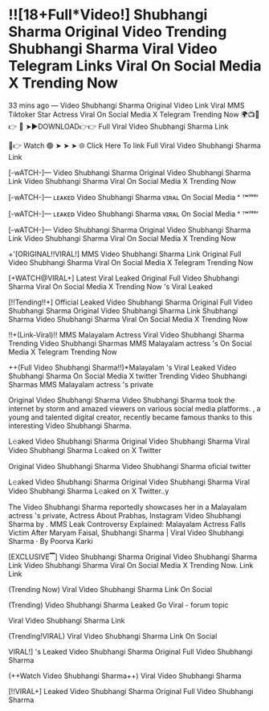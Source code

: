# !![18+Full*Video!] Shubhangi Sharma Original Video Trending Shubhangi Sharma Viral Video Telegram Links Viral On Social Media X Trending Now


33 mins ago — Video Shubhangi Sharma Original Video Link Viral MMS Tiktoker Star Actress Viral On Social Media X Telegram Trending Now
🌍📺📱👉 🔴 ➤►DOWNLOAD👉👉 Full Viral Video Shubhangi Sharma Link

📱👉 Watch 🟢 ➤ ➤ ➤ 🌐 Click Here To link Full Viral Video Shubhangi Sharma Link



[-wATCH-]— Video Shubhangi Sharma Original Video Shubhangi Sharma Link Video Shubhangi Sharma Viral On Social Media X Trending Now

[-wATCH-]— ʟᴇᴀᴋᴇᴅ Video Shubhangi Sharma ᴠɪʀᴀʟ On Social Media ˣ ᵀʷⁱᵗᵗᵉʳ

[-wATCH-]— ʟᴇᴀᴋᴇᴅ Video Shubhangi Sharma ᴠɪʀᴀʟ On Social Media ˣ ᵀʷⁱᵗᵗᵉʳ

[-wATCH-]— Video Shubhangi Sharma Original Video Shubhangi Sharma Link Video Shubhangi Sharma Viral On Social Media X Trending Now

+'[ORIGINAL!!VIRAL!] MMS Video Shubhangi Sharma Link Original Full Video Shubhangi Sharma Viral On Social Media X Telegram Trending Now

[+WATCH@VIRAL+] Latest Viral Leaked Original Full Video Shubhangi Sharma Viral On Social Media X Trending Now 's Viral Leaked

[!!Tending!!+] Official Leaked Video Shubhangi Sharma Original Full Video Shubhangi Sharma Original Video Shubhangi Sharma Link Shubhangi Sharma Video Shubhangi Sharma Viral On Social Media X Trending Now

!!+(Link-Viral)!! MMS Malayalam Actress Viral Video Shubhangi Sharma Trending Video Shubhangi Sharmas MMS Malayalam actress 's On Social Media X Telegram Trending Now

++(Full Video Shubhangi Sharma!!)*Malayalam 's Viral Leaked Video Shubhangi Sharma On Social Media X twitter Trending Video Shubhangi Sharmas MMS Malayalam actress 's private

Original Video Shubhangi Sharma Video Shubhangi Sharma took the internet by storm and amazed viewers on various social media platforms. , a young and talented digital creator, recently became famous thanks to this interesting Video Shubhangi Sharma.

L𝚎aked Video Shubhangi Sharma Original Video Shubhangi Sharma Viral Video Shubhangi Sharma L𝚎aked on X Twitter

Original Video Shubhangi Sharma Video Shubhangi Sharma oficial twitter

L𝚎aked Video Shubhangi Sharma Original Video Shubhangi Sharma Viral Video Shubhangi Sharma L𝚎aked on X Twitter..y

The Video Shubhangi Sharma reportedly showcases her in a Malayalam actress 's private, Actress About Prabhas, Instagram Video Shubhangi Sharma by . MMS Leak Controversy Explained: Malayalam Actress Falls Victim After Maryam Faisal, Shubhangi Sharma | Viral Video Shubhangi Sharma · By Poorva Karki

[EXCLUSIVE▔] Video Shubhangi Sharma Original Video Shubhangi Sharma Link Video Shubhangi Sharma Viral On Social Media X Trending Now. Link Link

(Trending Now) Viral Video Shubhangi Sharma Link On Social

(Trending) Video Shubhangi Sharma Leaked Go Viral - forum topic

Viral Video Shubhangi Sharma Link

(Trending!VIRAL) Viral Video Shubhangi Sharma Link On Social

VIRAL!] 's Leaked Video Shubhangi Sharma Original Full Video Shubhangi Sharma

(++Watch Video Shubhangi Sharma++) Viral Video Shubhangi Sharma

[!!VIRAL+] Leaked Video Shubhangi Sharma Original Full Video Shubhangi Sharma

